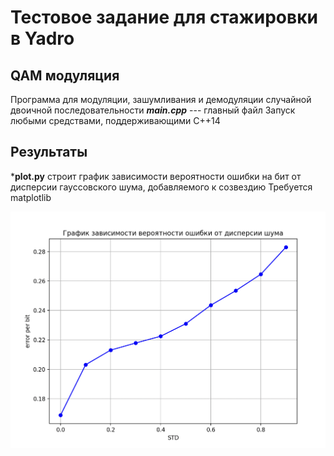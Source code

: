 # Тестовое задание для стажировки в Yadro

## QAM модуляция

Программа для модуляции, зашумливания и демодуляции случайной двоичной последовательности
***main.cpp*** --- главный файл
Запуск любыми средствами, поддерживающими C++14

## Результаты

***plot.py** строит график зависимости вероятности ошибки на бит от дисперсии гауссовского шума, добавляемого к созвездию
Требуется matplotlib

![Пример графика](./IMG/plot.png)
